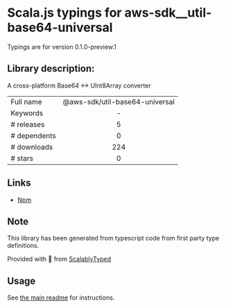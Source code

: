
# Scala.js typings for aws-sdk__util-base64-universal

Typings are for version 0.1.0-preview.1

## Library description:
A cross-platform Base64 <-> UInt8Array converter

|                    |                 |
| ------------------ | :-------------: |
| Full name          | @aws-sdk/util-base64-universal |
| Keywords           | - |
| # releases         | 5 |
| # dependents       | 0 |
| # downloads        | 224 |
| # stars            | 0 |

## Links
- [Npm](https://www.npmjs.com/package/%40aws-sdk%2Futil-base64-universal)
    


## Note
This library has been generated from typescript code from first party type definitions.

Provided with :purple_heart: from [ScalablyTyped](https://github.com/oyvindberg/ScalablyTyped)

## Usage
See [the main readme](../../readme.md) for instructions.


